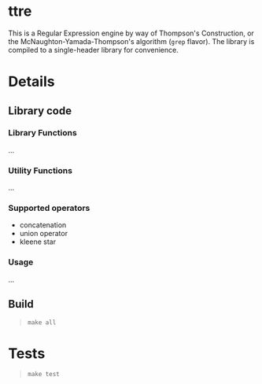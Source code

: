 ttre
====

This is a Regular Expression engine by way of Thompson's Construction, or the McNaughton-Yamada-Thompson's algorithm (`grep` flavor). The library is compiled to a single-header library for convenience.

# Details

## Library code

### Library Functions

...

### Utility Functions

...

### Supported operators

* concatenation
* union operator
* kleene star

### Usage

...

## Build

> `make all`


# Tests

> `make test`


